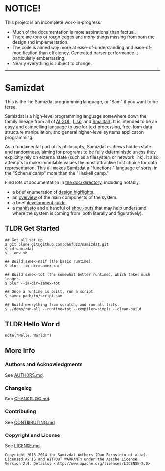 NOTICE!
=======

This project is an incomplete work-in-progress.

* Much of the documentation is more aspirational than factual.
* There are tons of rough edges and *many* things missing from both the
  design and implementation.
* The code is aimed *way* more at ease-of-understanding and
  ease-of-modification than efficiency. Generated parser performance is
  particularly embarrassing.
* Nearly everything is subject to change.

- - - - - - - - - -

Samizdat
========

This is the the Samizdat programming language, or "Sam" if you want to be
terse.

Samizdat is a high-level programming language somewhere down the
family lineage from all of [ALGOL](http://en.wikipedia.org/wiki/ALGOL),
[Lisp](http://en.wikipedia.org/wiki/LISP), and
[Smalltalk](http://en.wikipedia.org/wiki/Smalltalk). It is intended to be an
easy and compelling language to use for text processing, free-form data
structure manipulation, and general higher-level systems application
programming.

As a fundamental part of its philosophy, Samizdat eschews hidden state and
randomness, aiming for programs to be fully deterministic unless they
explicitly rely on external state (such as a filesystem or network link).
It also attempts to make immutable values the most attractive first choice for
data representation. This all makes Samizdat a "functional" language of sorts,
in the "Scheme camp" more than the "Haskell camp."

Find lots of documentation in [the doc/ directory](doc), including notably:

* a brief enumeration of [design highlights](doc/notes/design-highlights.md).
* an [overview](doc/development-planning/overview.md) of the main components
  of the system.
* a brief [development guide](doc/development-planning/guide.md).
* a [manifesto](doc/notes/manifesto.md) and a handful of
  [shout-outs](doc/notes/shout-outs.md) that may help understand where the
  system is coming from (both literally and figuratively).


TLDR Get Started
----------------

```shell
## Get all set up.
$ git clone git@github.com:danfuzz/samizdat.git
$ cd samizdat
$ . env.sh

## Build samex-naif (the basic runtime).
$ blur --in-dir=samex-naif

## Build samex-tot (the somewhat better runtime), which takes much longer.
$ blur --in-dir=samex-tot

## Once a runtime is built, run a script.
$ samex path/to/script.sam

## Build everything from scratch, and run all tests.
$ ./demo/run-all --runtime=tot --compiler=simple --clean-build
```


TLDR Hello World
----------------

```
note("Hello, World!")
```


More Info
---------

### Authors and Acknowledgments

See [AUTHORS.md](AUTHORS.md).

### Changelog

See [CHANGELOG.md](CHANGELOG.md).

### Contributing

See [CONTRIBUTING.md](CONTRIBUTING.md).

### Copyright and License

See [LICENSE.md](LICENSE.md).

```
Copyright 2013-2014 the Samizdat Authors (Dan Bornstein et alia).
Licensed AS IS and WITHOUT WARRANTY under the Apache License,
Version 2.0. Details: <http://www.apache.org/licenses/LICENSE-2.0>
```
